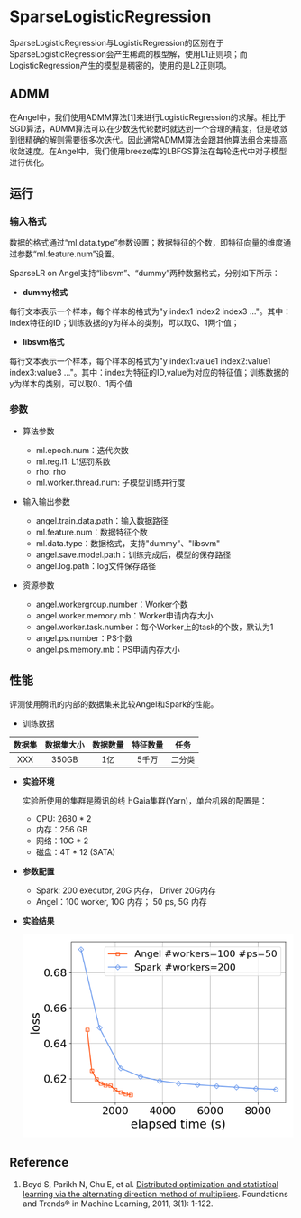 # SparseLogisticRegression

SparseLogisticRegression与LogisticRegression的区别在于SparseLogisticRegression会产生稀疏的模型解，使用L1正则项；而LogisticRegression产生的模型是稠密的，使用的是L2正则项。

## ADMM

在Angel中，我们使用ADMM算法[1]来进行LogisticRegression的求解。相比于SGD算法，ADMM算法可以在少数迭代轮数时就达到一个合理的精度，但是收敛到很精确的解则需要很多次迭代。因此通常ADMM算法会跟其他算法组合来提高收敛速度。在Angel中，我们使用breeze库的LBFGS算法在每轮迭代中对子模型进行优化。



## 运行

### 输入格式

数据的格式通过“ml.data.type”参数设置；数据特征的个数，即特征向量的维度通过参数“ml.feature.num”设置。

SparseLR on Angel支持“libsvm”、“dummy”两种数据格式，分别如下所示：

* **dummy格式**

每行文本表示一个样本，每个样本的格式为"y index1 index2 index3 ..."。其中：index特征的ID；训练数据的y为样本的类别，可以取0、1两个值；
 
 * **libsvm格式**

每行文本表示一个样本，每个样本的格式为"y index1:value1 index2:value1 index3:value3 ..."。其中：index为特征的ID,value为对应的特征值；训练数据的y为样本的类别，可以取0、1两个值

###  参数
* 算法参数  
  * ml.epoch.num：迭代次数   
  * ml.reg.l1: L1惩罚系数
  * rho: rho
  * ml.worker.thread.num: 子模型训练并行度

* 输入输出参数
  * angel.train.data.path：输入数据路径   
  * ml.feature.num：数据特征个数   
  * ml.data.type：数据格式，支持"dummy"、"libsvm"    
  * angel.save.model.path：训练完成后，模型的保存路径   
  * angel.log.path：log文件保存路径   
   
* 资源参数
  * angel.workergroup.number：Worker个数   
  * angel.worker.memory.mb：Worker申请内存大小    
  * angel.worker.task.number：每个Worker上的task的个数，默认为1    
  * angel.ps.number：PS个数    
  * angel.ps.memory.mb：PS申请内存大小

## 性能
评测使用腾讯的内部的数据集来比较Angel和Spark的性能。

* 训练数据

| 数据集 | 数据集大小 | 数据数量 | 特征数量 | 任务 |
|:------:|:----------:|:--------:|:--------:|:-------:|
| XXX  |    350GB    |   1亿  |   5千万   | 二分类 |

* **实验环境**

	实验所使用的集群是腾讯的线上Gaia集群(Yarn)，单台机器的配置是：

	* CPU: 2680 * 2
	* 内存：256 GB
	* 网络：10G * 2
	* 磁盘：4T * 12 (SATA)


* **参数配置**

    * Spark: 200 executor, 20G 内存， Driver 20G内存
    * Angel：100 worker, 10G 内存； 50 ps, 5G 内存
    
* **实验结果**

    ![](../img/admm_lr.png)


## Reference
1. Boyd S, Parikh N, Chu E, et al. [Distributed optimization and statistical learning via the alternating direction method of multipliers](https://pdfs.semanticscholar.org/905b/cb57493c8b97b216bc6786aa122e1ad608b0.pdf). Foundations and Trends® in Machine Learning, 2011, 3(1): 1-122.
